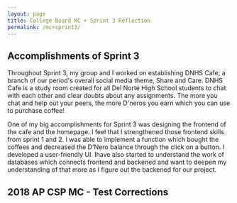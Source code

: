 ```yaml
---
layout: page
title: College Board MC + Sprint 3 Reflection
permalink: /mc+sprint3/
---
```

## Accomplishments of Sprint 3
Throughout Sprint 3, my group and I worked on establishing DNHS Cafe, a branch of our period's overall social media theme, Share and Care. DNHS Cafe is a study room created for all Del Norte High School students to chat with each other and clear doubts about any assignments. The more you chat and help out your peers, the more D'neros you earn which you can use to purchase coffee! 

One of my big accomplishments for Sprint 3 was designing the frontend of the cafe and the homepage. I feel that I strengthened those frontend skills from sprint 1 and 2. I was able to implement a function which bought the coffees and decreased the D'Nero balance through the click on a button. I developed a user-friendly UI. Ihave also started to understand the work of databases which connects frontend and backened and want to deepen my understanding of that more as I figure out the backened for our project.


## 2018 AP CSP MC - Test Corrections
